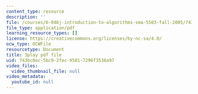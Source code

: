 ```yaml
---
content_type: resource
description: ''
file: /courses/6-046j-introduction-to-algorithms-sma-5503-fall-2005/743bc0ec5bc92fec95817296f3536a97_JZHBa-rLrBA.pdf
file_type: application/pdf
learning_resource_types: []
license: https://creativecommons.org/licenses/by-nc-sa/4.0/
ocw_type: OCWFile
resourcetype: Document
title: 3play pdf file
uid: 743bc0ec-5bc9-2fec-9581-7296f3536a97
video_files:
  video_thumbnail_file: null
video_metadata:
  youtube_id: null
---
```

